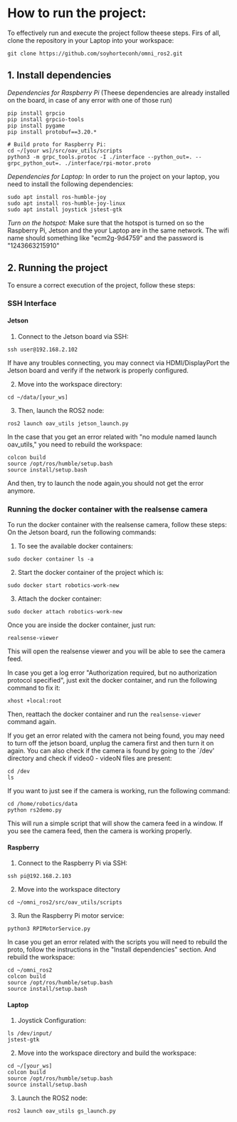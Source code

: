 # How to run the project:

To effectively run and execute the project follow theese steps. 
Firs of all, clone the repository in your Laptop into your workspace:
```Shell
git clone https://github.com/soyhorteconh/omni_ros2.git
```

## 1. Install dependencies 

*Dependencies for Raspberry Pi* (Theese dependencies are already installed on the board, in case of any error with one of those run)

```Shell
pip install grpcio
pip install grpcio-tools
pip install pygame
pip install protobuf==3.20.*

# Build proto for Raspberry Pi:
cd ~/[your ws]/src/oav_utils/scripts
python3 -m grpc_tools.protoc -I ./interface --python_out=. --grpc_python_out=. ./interface/rpi-motor.proto
```

*Dependencies for Laptop:* In order to run the project on your laptop, you need to install the following dependencies:

```Shell
sudo apt install ros-humble-joy
sudo apt install ros-humble-joy-linux
sudo apt install joystick jstest-gtk
```

*Turn on the hotspot:* Make sure that the hotspot is turned on so the Raspberry Pi, Jetson and the your Laptop are in the same network.
The wifi name should something like "ecm2g-9d4759" and the password is "1243663215910"

## 2. Running the project 

To ensure a correct execution of the project, follow these steps:

### SSH Interface
#### Jetson
1. Connect to the Jetson board via SSH:
```Shell
ssh user@192.168.2.102
```

If have any troubles connecting, you may connect via HDMI/DisplayPort the Jetson board and verify if the network is properly configured.


2. Move into the workspace directory:
```Shell
cd ~/data/[your_ws]
```

3. Then, launch the ROS2 node:
```Shell
ros2 launch oav_utils jetson_launch.py
```

In the case that you get an error related with "no module named launch oav_utils," you need to rebuild the workspace:
```Shell
colcon build
source /opt/ros/humble/setup.bash
source install/setup.bash
```

And then, try to launch the node again,you should not get the error anymore.

### Running the docker container with the realsense camera 

To run the docker container with the realsense camera, follow these steps:
On the Jetson board, run the following commands: 
1. To see the available docker containers:
```Shell
sudo docker container ls -a 
```
2. Start the docker container of the project which  is:
```Shell
sudo docker start robotics-work-new
```
3. Attach the docker container: 
```Shell
sudo docker attach robotics-work-new
```
Once you are inside the docker container, just run:
```Shell
realsense-viewer
```
This will open the realsense viewer and you will be able to see the camera feed.

In case you get a log error "Authorization required, but no authorization protocol specified", just exit the docker container, and run the following command to fix it:
```Shell
xhost +local:root
```
Then, reattach the docker container and run the `realsense-viewer` command again.

If you get an error related with the camera not being found, you may need to turn off the jetson board, unplug the camera first and then turn it on again. You can also check if the camera is found by going to the `/dev' directory and check if video0 - videoN files are present:
```Shell
cd /dev
ls
```

If you want to just see if the camera is working, run the following command: 
```Shell
cd /home/robotics/data 
python rs2demo.py
```
This will run a simple script that will show the camera feed in a window. If you see the camera feed, then the camera is working properly.

#### Raspberry

1. Connect to the Raspberry Pi via SSH:
```Shell
ssh pi@192.168.2.103
```

2. Move into the workspace ditectory
```Shell
cd ~/omni_ros2/src/oav_utils/scripts
```
3. Run the Raspberry Pi motor service:
```Shell
python3 RPIMotorService.py
```

In case you get an error related with the scripts you will need to rebuild the proto, follow the instructions in the "Install dependencies" section. And rebuild the workspace:
```Shell
cd ~/omni_ros2
colcon build
source /opt/ros/humble/setup.bash
source install/setup.bash
```

#### Laptop

1. Joystick Configuration:
```Shell
ls /dev/input/
jstest-gtk
```

2. Move into the workspace directory and build the workspace:
```Shell
cd ~/[your_ws]
colcon build
source /opt/ros/humble/setup.bash
source install/setup.bash
```

3. Launch the ROS2 node:
```Shell
ros2 launch oav_utils gs_launch.py
```
 
